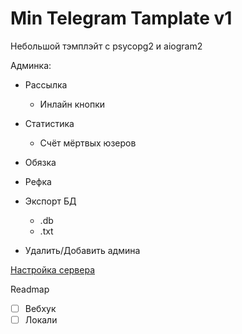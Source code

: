 Min Telegram Tamplate v1
========================
Небольшой тэмплэйт с psycopg2 и aiogram2


Админка:
  - Рассылка
    - Инлайн кнопки

  - Статистика
    - Счёт мёртвых юзеров
  
  - Обязка 
  
  - Рефка
  
  - Экспорт БД
    - .db 
    - .txt 
  
  - Удалить/Добавить админа



[Настройка сервера](./crib_for_setting_server.md)



Readmap
- [ ] Вебхук
- [ ] Локали
